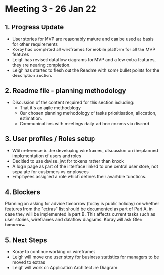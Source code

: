 # Meeting 3 - 26 Jan 22

## 1. Progress Update

- User stories for MVP are reasonably mature and can be used as basis for other requirements
- Koray has completed all wireframes for mobile platform for all the MVP features
- Leigh has revised dataflow diagrams for MVP and a few extra features, they are nearing completion.
- Leigh has started to flesh out the Readme with some bullet points for the description section.

## 2. Readme file - planning methodology

- Discussion of the content required for this section including:
  - That it's an agile methodology
  - Our chosen planning methodology of tasks prioritisation, allocation, estimation.
  - Communications with meetings daily, ad hoc comms via discord

## 3. User profiles / Roles setup

- With reference to the developing wireframes, discussion on the planned implementation of users and roles
- Decided to use devise_jwt for tokens rather than knock
- A login page as part of the interface linked to one central user store, not separate for customers vs employees
- Employees assigned a role which defines their available functions.

## 4. Blockers

Planning on asking for advice tomorrow (today is public holiday) on whether features from the "extras" list should be documented as part of Part A, in case they will be implemented in part B.  This affects current tasks such as user stories, wireframes and dataflow diagrams.  Koray will ask Glen tomorrow.

## 5. Next Steps

- Koray to continue working on wireframes
- Leigh will move one user story for business statistics for managers to be moved to extras
- Leigh will work on Application Architecture Diagram
